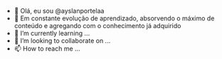 - 👋 Olá, eu sou @ayslanportelaa
- 👀 Em constante evolução de aprendizado, absorvendo o máximo de conteúdo e agregando com o conhecimento já adquirido 
- 🌱 I’m currently learning ...
- 💞️ I’m looking to collaborate on ...
- 📫 How to reach me ...

<!---
ayslanportelaa/ayslanportelaa is a ✨ special ✨ repository because its `README.md` (this file) appears on your GitHub profile.
You can click the Preview link to take a look at your changes.
--->
